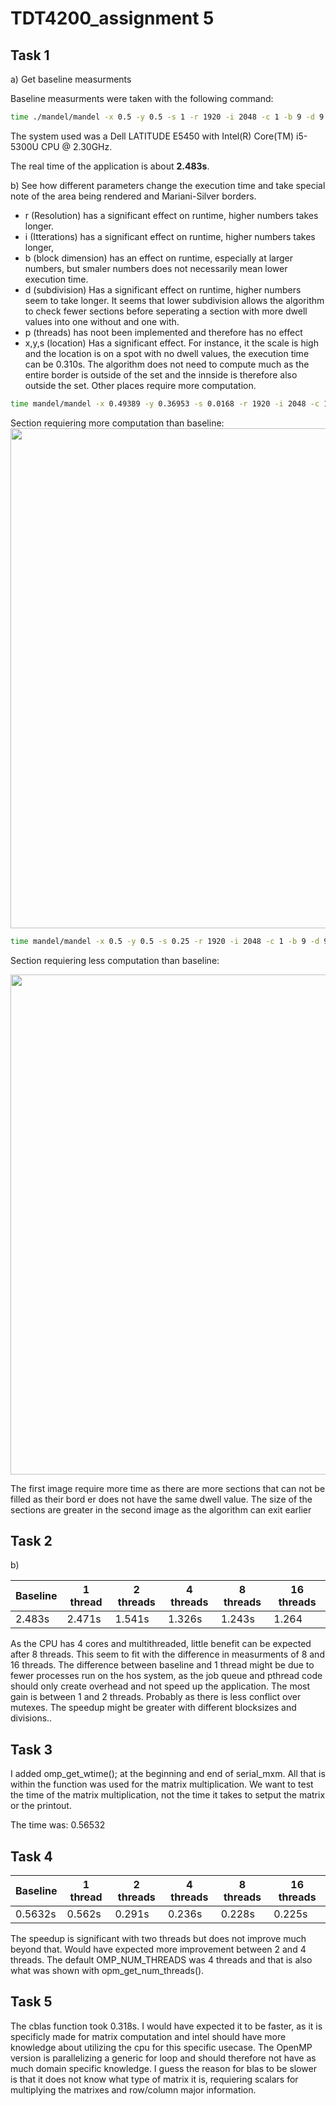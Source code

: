 # TDT4200_assignment 5

## Task 1

a) Get baseline measurments

Baseline measurments were taken with the following command:
```Bash
time ./mandel/mandel -x 0.5 -y 0.5 -s 1 -r 1920 -i 2048 -c 1 -b 9 -d 9 -p 9 -m -o ./output/mandel.bmp
```

The system used was a Dell LATITUDE E5450 with Intel(R) Core(TM) i5-5300U CPU @ 2.30GHz.

The real time of the application is about **2.483s**.

b) See how different parameters change the execution time and take special note of the area being rendered and Mariani-Silver borders.

- r (Resolution) has a significant effect on runtime, higher numbers takes longer.
- i (Itterations) has a significant effect on runtime, higher numbers takes longer,
- b (block dimension) has an effect on runtime, especially at larger numbers, but smaler numbers does not necessarily mean lower execution time.
- d (subdivision) Has a significant effect on runtime, higher numbers seem to take longer. It seems that lower subdivision allows the algorithm to check fewer sections before seperating a section with more dwell values into one without and one with.
- p (threads) has noot been implemented and therefore has no effect
- x,y,s (location) Has a significant effect. For instance, it the scale is high and the location is on a spot with no dwell values, the execution time can be 0.310s. The algorithm does not need to compute much as the entire border is outside of the set and the innside is therefore also outside the set. Other places require more computation.

```Bash
time mandel/mandel -x 0.49389 -y 0.36953 -s 0.0168 -r 1920 -i 2048 -c 1 -b 9 -d 9 -p 9 -m -o output/mandel.bmp
```
Section requiering more computation than baseline:
<img width="800" height="800" src="pthread/doc/img/highComputeMandel.bmp">
```Bash
time mandel/mandel -x 0.5 -y 0.5 -s 0.25 -r 1920 -i 2048 -c 1 -b 9 -d 9 -p 9 -m -o output/mandel.bmp
```
Section requiering less computation than baseline:

<img width="800" height="800" src="pthread/doc/img/lowComputeMandel.bmp" />

The first image require more time as there are more sections that can not be filled as their bord
er does not have the same dwell value. The size of the sections are greater in the second image as the algorithm can exit earlier

## Task 2

b)

|Baseline| 1 thread | 2 threads | 4 threads | 8 threads | 16 threads |
|--------|----------|-----------|-----------|-----------|------------|
| 2.483s | 	2.471s	|	1.541s	|	1.326s	|	1.243s	|	1.264	 |

As the CPU has 4 cores and multithreaded, little benefit can be expected after 8 threads. This seem to fit with the difference in measurments of 8 and 16 threads. The difference between baseline and 1 thread might be due to fewer processes run on the hos system, as the job queue and pthread code should only create overhead and not speed up the application. The most gain is between 1 and 2 threads. Probably as there is less conflict over mutexes. The speedup might be greater with different blocksizes and divisions..

## Task 3
I added omp_get_wtime(); at the beginning and end of serial_mxm. All that is within the function was used for the matrix multiplication. We want to test the time of the matrix multiplication, not the time it takes to setput the matrix or the printout.

The time was: 0.56532
## Task 4
|Baseline| 1 thread | 2 threads | 4 threads | 8 threads | 16 threads |
|--------|----------|-----------|-----------|-----------|------------|
| 0.5632s| 	0.562s	|	0.291s	|	0.236s	|	0.228s	| 	0.225s 	 |

The speedup is significant with two threads but does not improve much beyond that. Would have expected more improvement between 2 and 4 threads.
The default OMP_NUM_THREADS was 4 threads and that is also what was shown with opm_get_num_threads(). 

## Task 5
The cblas function took 0.318s. I would have expected it to be faster, as it is specificly made for matrix computation and intel should have more knowledge about utilizing the cpu for this specific usecase. The OpenMP version is parallelizing a generic for loop and should therefore not have as much domain specific knowledge. I guess the reason for blas to be slower is that it does not know what type of matrix it is, requiering scalars for multiplying the matrixes and row/column major information.
